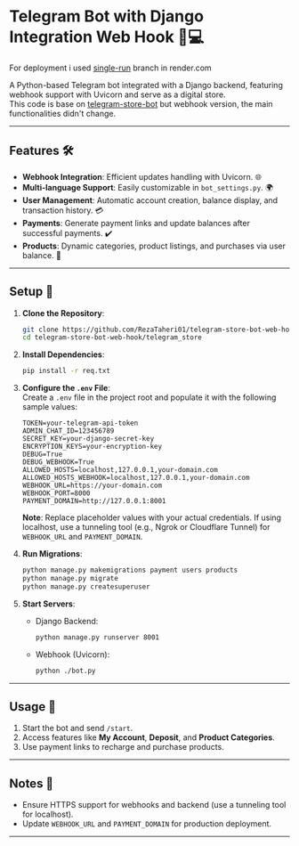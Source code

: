 
# Telegram Bot with Django Integration Web Hook 📢💻  

For deployment i used [single-run](https://github.com/RezaTaheri01/telegram-store-bot-web-hook/tree/single-run) branch in render.com

A Python-based Telegram bot integrated with a Django backend, featuring webhook support with Uvicorn and serve as a digital store.  
This code is base on [telegram-store-bot](https://github.com/RezaTaheri01/telegram-store-bot) but webhook version, the main functionalities didn't change.

---

## Features 🛠️  

- **Webhook Integration**: Efficient updates handling with Uvicorn. 🌐  
- **Multi-language Support**: Easily customizable in `bot_settings.py`. 🌍  
- **User Management**: Automatic account creation, balance display, and transaction history. 💳  
- **Payments**: Generate payment links and update balances after successful payments. ✔️  
- **Products**: Dynamic categories, product listings, and purchases via user balance. 🛒  

---

## Setup 🚀  

1. **Clone the Repository**:  
   ```bash
   git clone https://github.com/RezaTaheri01/telegram-store-bot-web-hook.git
   cd telegram-store-bot-web-hook/telegram_store
   ```

2. **Install Dependencies**:  
   ```bash
   pip install -r req.txt
   ```

3. **Configure the `.env` File**:  
   Create a `.env` file in the project root and populate it with the following sample values:  
   ```env
   TOKEN=your-telegram-api-token
   ADMIN_CHAT_ID=123456789
   SECRET_KEY=your-django-secret-key
   ENCRYPTION_KEYS=your-encryption-key
   DEBUG=True
   DEBUG_WEBHOOK=True
   ALLOWED_HOSTS=localhost,127.0.0.1,your-domain.com
   ALLOWED_HOSTS_WEBHOOK=localhost,127.0.0.1,your-domain.com
   WEBHOOK_URL=https://your-domain.com
   WEBHOOK_PORT=8000
   PAYMENT_DOMAIN=http://127.0.0.1:8001
   ```

   **Note**: Replace placeholder values with your actual credentials. If using localhost, use a tunneling tool (e.g., Ngrok or Cloudflare Tunnel) for `WEBHOOK_URL` and `PAYMENT_DOMAIN`.  

4. **Run Migrations**:  
   ```bash
   python manage.py makemigrations payment users products
   python manage.py migrate
   python manage.py createsuperuser
   ```

5. **Start Servers**:  
   - Django Backend:  
     ```bash
     python manage.py runserver 8001
     ```  
   - Webhook (Uvicorn):  
     ```bash
     python ./bot.py
     ```

---

## Usage 💬  

1. Start the bot and send `/start`.  
2. Access features like **My Account**, **Deposit**, and **Product Categories**.  
3. Use payment links to recharge and purchase products.  

---

## Notes 📝  

- Ensure HTTPS support for webhooks and backend (use a tunneling tool for localhost).  
- Update `WEBHOOK_URL` and `PAYMENT_DOMAIN` for production deployment.  

--- 
